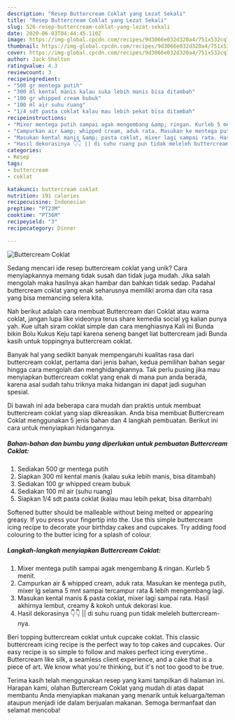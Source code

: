 ```yaml
---
description: "Resep Buttercream Coklat yang Lezat Sekali"
title: "Resep Buttercream Coklat yang Lezat Sekali"
slug: 526-resep-buttercream-coklat-yang-lezat-sekali
date: 2020-06-03T04:44:45.110Z
image: https://img-global.cpcdn.com/recipes/9d3066e032d320a4/751x532cq70/buttercream-coklat-foto-resep-utama.jpg
thumbnail: https://img-global.cpcdn.com/recipes/9d3066e032d320a4/751x532cq70/buttercream-coklat-foto-resep-utama.jpg
cover: https://img-global.cpcdn.com/recipes/9d3066e032d320a4/751x532cq70/buttercream-coklat-foto-resep-utama.jpg
author: Jack Shelton
ratingvalue: 4.3
reviewcount: 3
recipeingredient:
- "500 gr mentega putih"
- "300 ml kental manis kalau suka lebih manis bisa ditambah"
- "100 gr whipped cream bubuk"
- "100 ml air suhu ruang"
- "1/4 sdt pasta coklat kalau mau lebih pekat bisa ditambah"
recipeinstructions:
- "Mixer mentega putih sampai agak mengembang &amp; ringan. Kurleb 5 menit."
- "Campurkan air &amp; whipped cream, aduk rata. Masukan ke mentega putih, mixer lg selama 5 mnt sampai tercampur rata &amp; lebih mengembang lagi."
- "Masukan kental manis &amp; pasta coklat, mixer lagi sampai rata. Hasil akhirnya lembut, creamy &amp; kokoh untuk dekorasi kue."
- "Hasil dekorasinya 👇👇 || di suhu ruang pun tidak meleleh buttercream-nya."
categories:
- Resep
tags:
- buttercream
- coklat

katakunci: buttercream coklat 
nutrition: 191 calories
recipecuisine: Indonesian
preptime: "PT23M"
cooktime: "PT36M"
recipeyield: "3"
recipecategory: Dinner

---
```



![Buttercream Coklat](https://img-global.cpcdn.com/recipes/9d3066e032d320a4/751x532cq70/buttercream-coklat-foto-resep-utama.jpg)

Sedang mencari ide resep buttercream coklat yang unik? Cara menyiapkannya memang tidak susah dan tidak juga mudah. Jika salah mengolah maka hasilnya akan hambar dan bahkan tidak sedap. Padahal buttercream coklat yang enak seharusnya memiliki aroma dan cita rasa yang bisa memancing selera kita.

Nah berikut adalah cara membuat Buttercream dari Coklat atau warna coklat, jangan lupa like videonya terus share kemedia social yg kalian punya yah. Kue ultah siram coklat simple dan cara menghiasnya Kali ini Bunda bikin Bolu Kukus Keju tapi karena seneng banget liat buttercream jadi Bunda kasih untuk toppingnya buttercream coklat.

Banyak hal yang sedikit banyak mempengaruhi kualitas rasa dari buttercream coklat, pertama dari jenis bahan, kedua pemilihan bahan segar hingga cara mengolah dan menghidangkannya. Tak perlu pusing jika mau menyiapkan buttercream coklat yang enak di mana pun anda berada, karena asal sudah tahu triknya maka hidangan ini dapat jadi suguhan spesial.


Di bawah ini ada beberapa cara mudah dan praktis untuk membuat buttercream coklat yang siap dikreasikan. Anda bisa membuat Buttercream Coklat menggunakan 5 jenis bahan dan 4 langkah pembuatan. Berikut ini cara untuk menyiapkan hidangannya.

<!--inarticleads1-->

##### Bahan-bahan dan bumbu yang diperlukan untuk pembuatan Buttercream Coklat:

1. Sediakan 500 gr mentega putih
1. Siapkan 300 ml kental manis (kalau suka lebih manis, bisa ditambah)
1. Sediakan 100 gr whipped cream bubuk
1. Sediakan 100 ml air (suhu ruang)
1. Siapkan 1/4 sdt pasta coklat (kalau mau lebih pekat, bisa ditambah)


Softened butter should be malleable without being melted or appearing greasy. If you press your fingertip into the. Use this simple buttercream icing recipe to decorate your birthday cakes and cupcakes. Try adding food colouring to the butter icing for a splash of colour. 

<!--inarticleads2-->

##### Langkah-langkah menyiapkan Buttercream Coklat:

1. Mixer mentega putih sampai agak mengembang &amp; ringan. Kurleb 5 menit.
1. Campurkan air &amp; whipped cream, aduk rata. Masukan ke mentega putih, mixer lg selama 5 mnt sampai tercampur rata &amp; lebih mengembang lagi.
1. Masukan kental manis &amp; pasta coklat, mixer lagi sampai rata. Hasil akhirnya lembut, creamy &amp; kokoh untuk dekorasi kue.
1. Hasil dekorasinya 👇👇 || di suhu ruang pun tidak meleleh buttercream-nya.


Beri topping buttercream coklat untuk cupcake coklat. This classic buttercream icing recipe is the perfect way to top cakes and cupcakes. Our easy recipe is so simple to follow and makes perfect icing everytime.. Buttercream like silk, a seamless client experience, and a cake that is a piece of art. We know what you&#39;re thinking, but it&#39;s not too good to be true. 

Terima kasih telah menggunakan resep yang kami tampilkan di halaman ini. Harapan kami, olahan Buttercream Coklat yang mudah di atas dapat membantu Anda menyiapkan makanan yang menarik untuk keluarga/teman ataupun menjadi ide dalam berjualan makanan. Semoga bermanfaat dan selamat mencoba!
